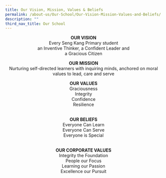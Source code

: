 ```yaml
---
title: Our Vision, Mission, Values & Beliefs
permalink: /about-us/Our-School/Our-Vision-Mission-Values-and-Beliefs/
description: ""
third_nav_title: Our School
---
```

<center>
	
**OUR VISION** <br>
Every Seng Kang Primary student
<br>an Inventive Thinker, a Confident Leader and<br>a Gracious Citizen
<br>
  
**OUR MISSION** <br>
Nurturing self-directed learners with inquiring minds, anchored on moral values to lead, care and serve
<br>
	
**OUR VALUES** <br>
Graciousness<br>
Integrity<br>
Confidence<br>
Resilience<br>
<br>
	
**OUR BELIEFS** <br>
Everyone Can Learn<br>
Everyone Can Serve<br>
Everyone is Special<br>
<br>
	
**OUR CORPORATE VALUES** <br>
Integrity the Foundation<br>
People our Focus<br>
Learning our Passion<br>
Excellence our Pursuit<br>

</center>